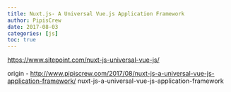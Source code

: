 ```yaml
---
title: Nuxt.js- A Universal Vue.js Application Framework
author: PipisCrew
date: 2017-08-03
categories: [js]
toc: true
---
```


https://www.sitepoint.com/nuxt-js-universal-vue-js/

origin - http://www.pipiscrew.com/2017/08/nuxt-js-a-universal-vue-js-application-framework/ nuxt-js-a-universal-vue-js-application-framework
